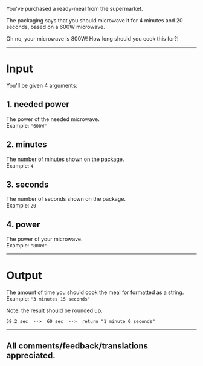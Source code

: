 You've purchased a ready-meal from the supermarket.

The packaging says that you should microwave it for 4 minutes and 20 seconds, based on a 600W microwave.

Oh no, your microwave is 800W! How long should you cook this for?!

___

# Input

You'll be given 4 arguments:

## 1. needed power
The power of the needed microwave.  
Example: `"600W"`

## 2. minutes
The number of minutes shown on the package.  
Example: `4`

## 3. seconds
The number of seconds shown on the package.  
Example: `20`

## 4. power
The power of your microwave.  
Example: `"800W"`

___

# Output
The amount of time you should cook the meal for formatted as a string.  
Example: `"3 minutes 15 seconds"`

Note: the result should be rounded up.
```
59.2 sec  -->  60 sec  -->  return "1 minute 0 seconds"
```

___


## All comments/feedback/translations appreciated.